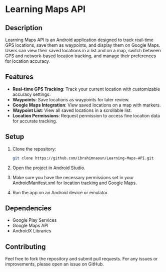 # Learning Maps API

## Description
Learning Maps API is an Android application designed to track real-time GPS locations, save them as waypoints, and display them on Google Maps. Users can view their saved locations in a list and on a map, switch between GPS and network-based location tracking, and manage their preferences for location accuracy.

## Features
- **Real-time GPS Tracking**: Track your current location with customizable accuracy settings.
- **Waypoints**: Save locations as waypoints for later review.
- **Google Maps Integration**: View saved locations on a map with markers.
- **Waypoint List**: View all saved locations in a scrollable list.
- **Location Permissions**: Request permission to access fine location data for accurate tracking.

## Setup
1. Clone the repository:
   ```bash
   git clone https://github.com/ibrahimnaoun/Learning-Maps-API.git
   ```

2. Open the project in Android Studio.

3. Make sure you have the necessary permissions set in your AndroidManifest.xml for location tracking and Google Maps.

4. Run the app on an Android device or emulator.

## Dependencies
- Google Play Services
- Google Maps API
- AndroidX Libraries

## Contributing
Feel free to fork the repository and submit pull requests. For any issues or improvements, please open an issue on GitHub.
